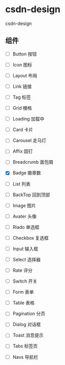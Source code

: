 # csdn-design

csdn-design

## 组件

- [ ] Button 按钮
- [ ] Icon 图标
- [ ] Layout 布局
- [ ] Link 链接
- [ ] Tag 标签
- [ ] Grid 栅格
- [ ] Loading 加载中
- [ ] Card 卡片
- [ ] Carousel 走马灯
- [ ] Affix 固钉
- [ ] Breadcrumb 面包屑
- [x] Badge 徽章数
- [ ] List 列表
- [ ] BackTop 回到顶部 
- [ ] Image 图片
- [ ] Avater 头像

- [ ] Riado 单选框
- [ ] Checkbox 复选框
- [ ] Input 输入框
- [ ] Select 选择器
- [ ] Rate 评分
- [ ] Switch 开关
- [ ] Form 表单

- [ ] Table 表格
- [ ] Pagination 分页
- [ ] Dialog 对话框
- [ ] Toast 消息提示
- [ ] Tabs 标签页
- [ ] Navs 导航栏
